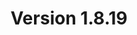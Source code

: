 ---
title: "Version 1.8.19"

version_number: "1.8.19"
version_code: "1819"
release_date: "2018-09-11"

packages:
  - type: mybb
    formats:
      - type: zip
        filesize: "2.16 MB"
        checksums:
          - type: md5
            value: a6ab544e648a6b7ee33b2d979f441fd9
          - type: sha1
            value: cf9b927c1015ccff349f3dcece23f884fd9ed644
          - type: sha256
            value: af2b1e088ff198da27b824cd0d198d1b5c4354a312f996449f3a81e8e7fa5c81
          - type: sha512
            value: 9a1209195f62fca692e4c0ee0869e66ba24598f05e64a666059e23df00fc43a42ec622a57c4939b1ae5c157b199199ea5b3efe5d5570ff210ea9e1f873c491c4
        locations:
          - name: resources.mybb.com/downloads/
          - name: github.com/mybb/mybb/releases/

  - type: changed_files
    formats:
      - type: zip
        filesize: "0.46 MB"
        checksums:
          - type: md5
            value: 6ab84d6390bad2f2afdd11445ab6b886
          - type: sha1
            value: 56618019355f8a16f7e9f89032c6cdd36a4f70f4
          - type: sha256
            value: 679b5f46d126e3de4e120168920605a8d203788816cf66860a5eb00ac454b2c6
          - type: sha512
            value: bec78edc083726aeb70a7357c5570c32ad5dc8da58348b120617b49b2a31b0026b09b487e61a81bf9294600e138d79ab048efe4a9848e62c4ab6314ea310457e
        locations:
          - name: resources.mybb.com/downloads/
          - name: github.com/mybb/mybb/releases/

upgrade_script_required: true

comment: "This update includes improved compatibility with PostgreSQL and resolves regressions from previous versions. Administrators may need to [update](https://github.com/mybb/mybb/commit/a88d9d4abb54d36f7662dadcd60baa53e7643028#diff-05b404fc75b0e5bd6d57c79b667b44b8) CSS code in *global.css* for customized themes."

resolved_issues_number: "8"
resolved_issues_age_median: "7.5"
resolved_issues_age_mean: "9.3"
resolved_issues_link: "https://github.com/mybb/mybb/issues?q=is%3Aissue%20is%3Aclosed%20label%3As%3Aresolved%20milestone%3A1.8.19"

resolved_security_issues:
  - description: "Email field SQL Injection"
    severity: "high"
    cwe_id: "CWE-89"
    cwe_name: "SQL Injection"
    cvss_score: "CVSS:3.1/PR:N"
    reported_by:
      - name: "[StefanT](https://www.mybb.de/)"
  - description: "Video MyCode Persistent XSS in Visual Editor"
    severity: "medium"
    cwe_id: "CWE-79"
    cwe_name: "Cross-site Scripting"
    cwe_type: "persistent"
    cvss_score: "CVSS:3.1/PR:N"
    reported_by:
      - name: "[Numan OZDEMIR](https://numanozdemir.com/)"
        affiliation: "[InfinitumIT](http://infinitumit.com.tr/)"
  - description: "Insufficient permission check in User CP's attachment management"
    severity: "low"
    cwe_id: "CWE-284"
    cwe_name: "Improper Access Control"
    cvss_score: "CVSS:3.1/PR:L"
    reported_by:
      - name: "[StefanT](https://www.mybb.de/)"
  - description: "Insufficient email address verification"
    severity: "low"
    cwe_id: "CWE-345"
    cwe_name: "Insufficient Verification of Data Authenticity"
    cvss_score: "CVSS:3.1/PR:L"
    reported_by:
      - name: "[StefanT](https://www.mybb.de/)"

changed_files:
  - admin:
    - modules:
      - user:
        - users.php
  - inc:
    - datahandlers:
      - user.php
    - class_core.php
    - functions.php
    - functions_archive.php
    - functions_forumlist.php
    - functions_search.php
    - functions_user.php
  - install:
    - resources:
      - language.lang.php
      - mybb_theme.xml
      - pgsql_db_inserts.php
      - upgrade46.php
    - index.php
  - jscripts:
    - bbcodes_sceditor.js
  - editpost.php
  - misc.php
  - newreply.php
  - newthread.php
  - usercp.php

changed_templates:
  - codebuttons
  - post_subscription_method

---